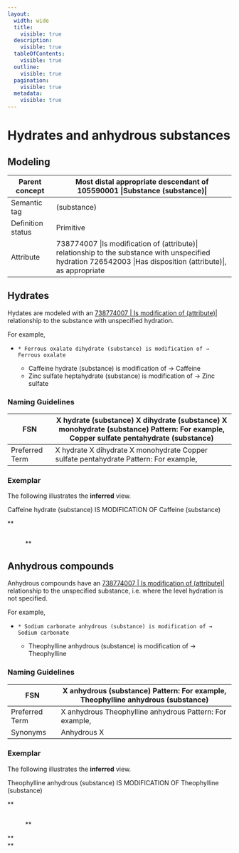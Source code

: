 ```yaml
---
layout:
  width: wide
  title:
    visible: true
  description:
    visible: true
  tableOfContents:
    visible: true
  outline:
    visible: true
  pagination:
    visible: true
  metadata:
    visible: true
---
```


# Hydrates and anhydrous substances

## Modeling

| Parent concept    | Most distal appropriate descendant of 105590001 \|Substance (substance)\|                                                                                       |
| ----------------- | --------------------------------------------------------------------------------------------------------------------------------------------------------------- |
| Semantic tag      | (substance)                                                                                                                                                     |
| Definition status | Primitive                                                                                                                                                       |
| Attribute         | 738774007 \|Is modification of (attribute)\| relationship to the substance with unspecified hydration 726542003 \|Has disposition (attribute)\|, as appropriate |

## Hydrates

Hydates are modeled with an [738774007 | Is modification of (attribute)|](http://snomed.info/id/738774007) relationship to the substance with unspecified hydration.

For example,

* ```
  * Ferrous oxalate dihydrate (substance) is modification of → Ferrous oxalate
  ```
  * Caffeine hydrate (substance) is modification of → Caffeine
  * Zinc sulfate heptahydrate (substance) is modification of → Zinc sulfate

### Naming Guidelines

| FSN            | X hydrate (substance) X dihydrate (substance) X monohydrate (substance) Pattern: For example, Copper sulfate pentahydrate (substance) |
| -------------- | ------------------------------------------------------------------------------------------------------------------------------------- |
| Preferred Term | X hydrate X dihydrate X monohydrate Copper sulfate pentahydrate Pattern: For example,                                                 |

### Exemplar

The following illustrates the **inferred** view.

Caffeine hydrate (substance) IS MODIFICATION OF Caffeine (substance)

\*\*

<figure><img src="../../../../../../authoring/substance/images/174691572.png" alt=""><figcaption><p>**</p></figcaption></figure>

## Anhydrous compounds

Anhydrous compounds have an [738774007 | Is modification of (attribute)|](http://snomed.info/id/738774007) relationship to the unspecified substance, i.e. where the level hydration is not specified.

For example,

* ```
  * Sodium carbonate anhydrous (substance) is modification of → Sodium carbonate  
  ```
  * Theophylline anhydrous (substance) is modification of → Theophylline

### Naming Guidelines

| FSN            | X anhydrous (substance) Pattern: For example, Theophylline anhydrous (substance) |
| -------------- | -------------------------------------------------------------------------------- |
| Preferred Term | X anhydrous Theophylline anhydrous Pattern: For example,                         |
| Synonyms       | Anhydrous X                                                                      |

### Exemplar

The following illustrates the **inferred** view.

Theophylline anhydrous (substance) IS MODIFICATION OF Theophylline (substance)

\*\*

<figure><img src="../../../../../../authoring/substance/images/174691573.png" alt=""><figcaption><p>**</p></figcaption></figure>

\*\*\
\*\*
